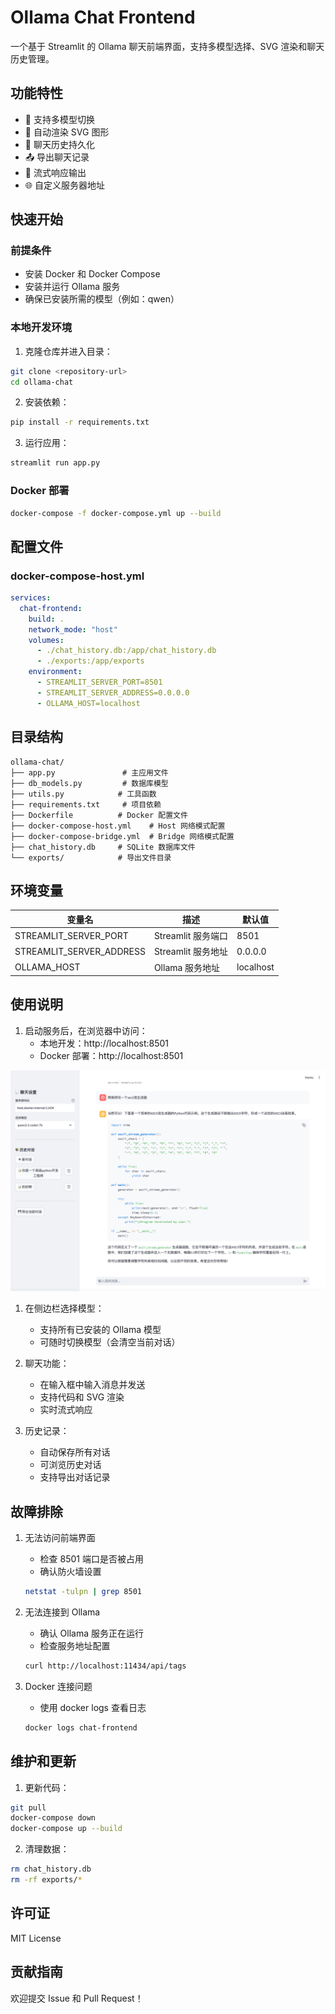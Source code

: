 # Ollama Chat Frontend

一个基于 Streamlit 的 Ollama 聊天前端界面，支持多模型选择、SVG 渲染和聊天历史管理。

## 功能特性

- 🤖 支持多模型切换
- 🎨 自动渲染 SVG 图形
- 💾 聊天历史持久化
- 📤 导出聊天记录
- 🔄 流式响应输出
- 🌐 自定义服务器地址

## 快速开始

### 前提条件

- 安装 Docker 和 Docker Compose
- 安装并运行 Ollama 服务
- 确保已安装所需的模型（例如：qwen）

### 本地开发环境

1. 克隆仓库并进入目录：
```bash
git clone <repository-url>
cd ollama-chat
```

2. 安装依赖：
```bash
pip install -r requirements.txt
```

3. 运行应用：
```bash
streamlit run app.py
```

### Docker 部署

```bash
docker-compose -f docker-compose.yml up --build
```

## 配置文件

### docker-compose-host.yml
```yaml
services:
  chat-frontend:
    build: .
    network_mode: "host"
    volumes:
      - ./chat_history.db:/app/chat_history.db
      - ./exports:/app/exports
    environment:
      - STREAMLIT_SERVER_PORT=8501
      - STREAMLIT_SERVER_ADDRESS=0.0.0.0
      - OLLAMA_HOST=localhost
```

## 目录结构

```
ollama-chat/
├── app.py               # 主应用文件
├── db_models.py         # 数据库模型
├── utils.py            # 工具函数
├── requirements.txt     # 项目依赖
├── Dockerfile          # Docker 配置文件
├── docker-compose-host.yml    # Host 网络模式配置
├── docker-compose-bridge.yml  # Bridge 网络模式配置
├── chat_history.db     # SQLite 数据库文件
└── exports/            # 导出文件目录
```

## 环境变量

| 变量名 | 描述 | 默认值 |
|--------|------|---------|
| STREAMLIT_SERVER_PORT | Streamlit 服务端口 | 8501 |
| STREAMLIT_SERVER_ADDRESS | Streamlit 服务地址 | 0.0.0.0 |
| OLLAMA_HOST | Ollama 服务地址 | localhost |

## 使用说明

1. 启动服务后，在浏览器中访问：
   - 本地开发：http://localhost:8501
   - Docker 部署：http://localhost:8501

![image](https://raw.githubusercontent.com/PointBreaker/ollama_frontend/refs/heads/main/pic/image.png)

1. 在侧边栏选择模型：
   - 支持所有已安装的 Ollama 模型
   - 可随时切换模型（会清空当前对话）

2. 聊天功能：
   - 在输入框中输入消息并发送
   - 支持代码和 SVG 渲染
   - 实时流式响应

3. 历史记录：
   - 自动保存所有对话
   - 可浏览历史对话
   - 支持导出对话记录

## 故障排除

1. 无法访问前端界面
   - 检查 8501 端口是否被占用
   - 确认防火墙设置
   ```bash
   netstat -tulpn | grep 8501
   ```

2. 无法连接到 Ollama
   - 确认 Ollama 服务正在运行
   - 检查服务地址配置
   ```bash
   curl http://localhost:11434/api/tags
   ```

3. Docker 连接问题
   - 使用 docker logs 查看日志
   ```bash
   docker logs chat-frontend
   ```

## 维护和更新

1. 更新代码：
```bash
git pull
docker-compose down
docker-compose up --build
```

2. 清理数据：
```bash
rm chat_history.db
rm -rf exports/*
```

## 许可证

MIT License

## 贡献指南

欢迎提交 Issue 和 Pull Request！